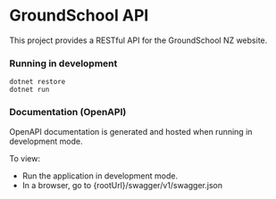 # GroundSchool API

This project provides a RESTful API for the GroundSchool NZ website.

### Running in development

```
dotnet restore
dotnet run
```

### Documentation (OpenAPI)

OpenAPI documentation is generated and hosted when running in development mode.

To view:

 - Run the application in development mode.
 - In a browser, go to {rootUrl}/swagger/v1/swagger.json